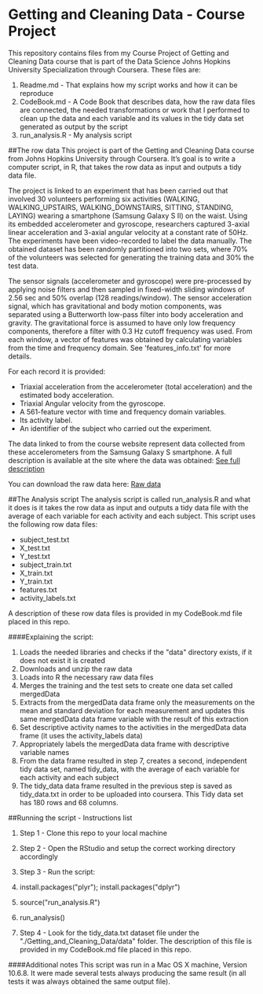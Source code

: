 Getting and Cleaning Data - Course Project
===========

This repository contains files from my Course Project of Getting and Cleaning Data course that is part of the Data Science Johns Hopkins University Specialization through Coursera. These files are:

1. Readme.md  - That explains how my script works and how it can be reproduce
2. CodeBook.md - A Code Book that describes data, how the raw data files are connected, the needed transformations or work that I performed to clean up the data and each variable and its values in the tidy data set generated as output by the script 
3. run\_analysis.R - My analysis script

##The row data
This project is part of the Getting and Cleaning Data course from Johns Hopkins University through Coursera. It’s goal is to write a computer script, in R, that takes the row data as input and outputs a tidy data file.

The project is linked to an experiment that has been carried out that involved 30 volunteers performing six activities
(WALKING, WALKING\_UPSTAIRS, WALKING\_DOWNSTAIRS, SITTING, STANDING, LAYING) wearing a smartphone (Samsung Galaxy S II) on the waist. Using its embedded accelerometer and gyroscope, researchers captured 3-axial linear acceleration and 3-axial angular velocity at a constant rate of 50Hz. The experiments have been video-recorded to label the data manually. The obtained dataset has been randomly partitioned into two sets, where 70% of the volunteers was selected for generating the training data and 30% the test data.

The sensor signals (accelerometer and gyroscope) were pre-processed by applying noise filters and then sampled in fixed-width sliding windows of 2.56 sec and 50% overlap (128 readings/window). The sensor acceleration signal, which has gravitational and body motion components, was separated using a Butterworth low-pass filter into body acceleration and gravity. The gravitational force is assumed to have only low frequency components, therefore a filter with 0.3 Hz cutoff frequency was used. From each window, a vector of features was obtained by calculating variables from the time and frequency domain. See 'features_info.txt' for more details. 

For each record it is provided:

- Triaxial acceleration from the accelerometer (total acceleration) and the estimated body acceleration.
- Triaxial Angular velocity from the gyroscope. 
- A 561-feature vector with time and frequency domain variables. 
- Its activity label. 
- An identifier of the subject who carried out the experiment.

The data linked to from the course website represent data collected from these accelerometers from the Samsung Galaxy S smartphone. A full description is available at the site where the data was obtained: 
[See full description](http://archive.ics.uci.edu/ml/datasets/Human+Activity+Recognition+Using+Smartphones)

You can download the raw data here: 
[Raw data](https://d396qusza40orc.cloudfront.net/getdata%2Fprojectfiles%2FUCI%20HAR%20Dataset.zip)


##The Analysis script
The analysis script is called run\_analysis.R and what it does is it takes the row data as input and outputs a tidy data file with the average of each variable for each activity and each subject. This script uses the following row data files:

- subject\_test.txt
- X\_test.txt
- Y\_test.txt
- subject\_train.txt
- X\_train.txt
- Y\_train.txt
- features.txt
- activity\_labels.txt

A description of these row data files is provided in my CodeBook.md file placed in this repo.


####Explaining the script:
1. Loads the needed libraries and checks if the "data" directory exists, if it does not exist it is created
2. Downloads and unzip the raw data 
3. Loads into R the necessary raw data files
4. Merges the training and the test sets to create one data set called mergedData
5. Extracts from the mergedData data frame only the measurements on the mean and standard deviation for each measurement and updates this same mergedData data frame variable with the result of this extraction 
6. Set descriptive activity names to the activities in the mergedData data frame (it uses the activity\_labels data)
7. Appropriately labels the mergedData data frame with descriptive variable names 
8. From the data frame resulted in step 7, creates a second, independent tidy data set, named tidy\_data, with the average of each variable for each activity and each subject
9. The tidy\_data data frame resulted in the previous step is saved as tidy\_data.txt in order to be uploaded into coursera. This Tidy data set has 180 rows and 68 columns.


##Running the script - Instructions list
1. Step 1 - Clone this repo to your local machine
2. Step 2 - Open the RStudio and setup the correct working directory accordingly
3. Step 3 - Run the script: 

  1. install.packages("plyr"); install.packages("dplyr")
  1. source("run\_analysis.R")
  2. run\_analysis() 
 
4. Step 4 - Look for the tidy\_data.txt dataset file under the "./Getting_and_Cleaning_Data/data" folder. The description of this file is provided in my CodeBook.md file placed in this repo.

####Additional notes
This script was run in a Mac OS X machine, Version 10.6.8. 
It were made several tests always producing the same result (in all tests it was always obtained the same output file).
